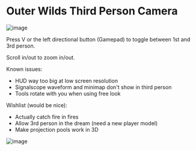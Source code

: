 # Outer Wilds Third Person Camera

![image](https://user-images.githubusercontent.com/22628069/142803013-35bd56f4-43db-42e0-9f52-09f46b9569ca.png)

Press V or the left directional button (Gamepad) to toggle between 1st and 3rd person.

Scroll in/out to zoom in/out.

Known issues:
- HUD way too big at low screen resolution
- Signalscope waveform and minimap don't show in third person
- Tools rotate with you when using free look

Wishlist (would be nice):
- Actually catch fire in fires
- Allow 3rd person in the dream (need a new player model)
- Make projection pools work in 3D

![image](https://user-images.githubusercontent.com/22628069/142536103-386cda90-2d35-4c95-8e98-05e7ab2081cc.png)
